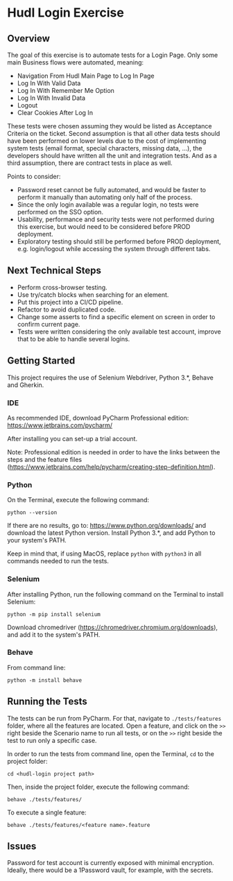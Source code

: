 # Hudl Login Exercise

## Overview
The goal of this exercise is to automate tests for a Login Page. Only some main Business flows were automated, meaning:
* Navigation From Hudl Main Page to Log In Page
* Log In With Valid Data
* Log In With Remember Me Option
* Log In With Invalid Data
* Logout
* Clear Cookies After Log In

These tests were chosen assuming they would be listed as Acceptance Criteria on the ticket. 
Second assumption is that all other data tests should have been performed on lower levels due to the cost of implementing system tests (email format, special characters, missing data, ...), the developers should have written all the unit and integration tests. And as a third assumption, there are contract tests in place as well.

Points to consider:
* Password reset cannot be fully automated, and would be faster to perform it manually than automating only half of the process.
* Since the only login available was a regular login, no tests were performed on the SSO option.
* Usability, performance and security tests were not performed during this exercise, but would need to be considered before PROD deployment.
* Exploratory testing should still be performed before PROD deployment, e.g. login/logout while accessing the system through different tabs.

## Next Technical Steps
* Perform cross-browser testing.
* Use try/catch blocks when searching for an element.
* Put this project into a CI/CD pipeline.
* Refactor to avoid duplicated code.
* Change some asserts to find a specific element on screen in order to confirm current page.
* Tests were written considering the only available test account, improve that to be able to handle several logins.

## Getting Started
This project requires the use of Selenium Webdriver, Python 3.\*, Behave and Gherkin.

### IDE
As recommended IDE, download PyCharm Professional edition: https://www.jetbrains.com/pycharm/

After installing you can set-up a trial account.

Note: Professional edition is needed in order to have the links between the steps and the feature files (https://www.jetbrains.com/help/pycharm/creating-step-definition.html).

### Python
On the Terminal, execute the following command:

```python --version```

If there are no results, go to: https://www.python.org/downloads/ and download the latest Python version. Install Python 3.\*, and add Python to your system's PATH.

Keep in mind that, if using MacOS, replace `python` with `python3` in all commands needed to run the tests.

### Selenium
After installing Python, run the following command on the Terminal to install Selenium:

```python -m pip install selenium```

Download chromedriver (https://chromedriver.chromium.org/downloads), and add it to the system's PATH.

### Behave
From command line:

```python -m install behave```

## Running the Tests
The tests can be run from PyCharm. For that, navigate to `./tests/features` folder, where all the features are located. 
Open a feature, and click on the `>>` right beside the Scenario name to run all tests, or on the `>>` right beside the test 
to run only a specific case.

In order to run the tests from command line, open the Terminal, `cd` to the project folder:

```cd <hudl-login project path>```

Then, inside the project folder, execute the following command:

```behave ./tests/features/```

To execute a single feature:

```behave ./tests/features/<feature name>.feature```

## Issues
Password for test account is currently exposed with minimal encryption. Ideally, there would be a 1Password vault, for example, with the secrets.
